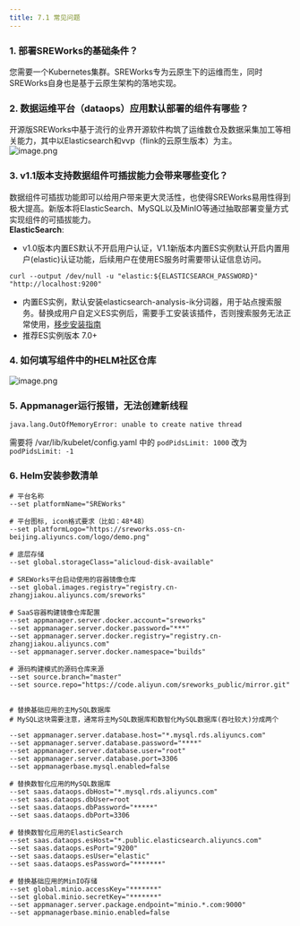```yaml
---
title: 7.1 常见问题
---
```


<a name="VDP4m"></a>

### 1. 部署SREWorks的基础条件？
您需要一个Kubernetes集群。SREWorks专为云原生下的运维而生，同时SREWorks自身也是基于云原生架构的落地实现。

<a name="uxaTe"></a>

### 2. 数据运维平台（dataops）应用默认部署的组件有哪些？
开源版SREWorks中基于流行的业界开源软件构筑了运维数仓及数据采集加工等相关能力，其中以Elasticsearch和vvp（flink的云原生版本）为主。<br />![image.png](https://cdn.nlark.com/yuque/0/2022/png/703896/1657264820884-baeed9df-9e15-44cf-9b17-14837eefd80c.png#clientId=u0366e165-c37c-4&crop=0&crop=0&crop=1&crop=1&from=paste&height=659&id=bLMcO&margin=%5Bobject%20Object%5D&name=image.png&originHeight=1318&originWidth=2860&originalType=binary&ratio=1&rotation=0&showTitle=false&size=750135&status=done&style=none&taskId=u82097b9c-6629-4966-b813-aa53a9c3e62&title=&width=1430)

<a name="biXgt"></a>

### 3. v1.1版本支持数据组件可插拔能力会带来哪些变化？
数据组件可插拔功能即可以给用户带来更大灵活性，也使得SREWorks易用性得到极大提高。新版本将ElasticSearch、MySQL以及MinIO等通过抽取部署变量方式实现组件的可插拔能力。<br />**ElasticSearch**:

   - v1.0版本内置ES默认不开启用户认证，V1.1新版本内置ES实例默认开启内置用户(elastic)认证功能，后续用户在使用ES服务时需要带认证信息访问。
```shell
curl --output /dev/null -u "elastic:${ELASTICSEARCH_PASSWORD}" "http://localhost:9200"
```

   - 内置ES实例，默认安装elasticsearch-analysis-ik分词器，用于站点搜索服务。替换成用户自定义ES实例后，需要手工安装该插件，否则搜索服务无法正常使用，[移步安装指南](https://github.com/medcl/elasticsearch-analysis-ik)
   - 推荐ES实例版本 7.0+

<a name="cB4Be"></a>

### 4. 如何填写组件中的HELM社区仓库
![image.png](https://cdn.nlark.com/yuque/0/2022/png/703896/1657264819758-49bc846b-3640-448f-9de6-4836dd4c0f7d.png#clientId=u0366e165-c37c-4&crop=0&crop=0&crop=1&crop=1&from=paste&height=419&id=uc6a9a00b&margin=%5Bobject%20Object%5D&name=image.png&originHeight=838&originWidth=2208&originalType=binary&ratio=1&rotation=0&showTitle=false&size=305354&status=done&style=none&taskId=ue5015edb-5069-430b-9518-52165694c46&title=&width=1104)
<a name="pyyIT"></a>

### 5. Appmanager运行报错，无法创建新线程
```
java.lang.OutOfMemoryError: unable to create native thread
```
需要将 /var/lib/kubelet/config.yaml 中的 `podPidsLimit: 1000` 改为 `podPidsLimit: -1`

<a name="LYcu3"></a>

### 6. Helm安装参数清单
```shell
# 平台名称
--set platformName="SREWorks"

# 平台图标, icon格式要求（比如：48*48）
--set platformLogo="https://sreworks.oss-cn-beijing.aliyuncs.com/logo/demo.png" 

# 底层存储
--set global.storageClass="alicloud-disk-available"

# SREWorks平台启动使用的容器镜像仓库
--set global.images.registry="registry.cn-zhangjiakou.aliyuncs.com/sreworks"

# SaaS容器构建镜像仓库配置
--set appmanager.server.docker.account="sreworks"
--set appmanager.server.docker.password="***"
--set appmanager.server.docker.registry="registry.cn-zhangjiakou.aliyuncs.com"
--set appmanager.server.docker.namespace="builds"

# 源码构建模式的源码仓库来源
--set source.branch="master"
--set source.repo="https://code.aliyun.com/sreworks_public/mirror.git"


# 替换基础应用的主MySQL数据库
# MySQL这块需要注意，通常将主MySQL数据库和数智化MySQL数据库(吞吐较大)分成两个

--set appmanager.server.database.host="*.mysql.rds.aliyuncs.com" 
--set appmanager.server.database.password="****"
--set appmanager.server.database.user="root"
--set appmanager.server.database.port=3306
--set appmanagerbase.mysql.enabled=false

# 替换数智化应用的MySQL数据库
--set saas.dataops.dbHost="*.mysql.rds.aliyuncs.com"
--set saas.dataops.dbUser=root
--set saas.dataops.dbPassword="*****"
--set saas.dataops.dbPort=3306

# 替换数智化应用的ElasticSearch
--set saas.dataops.esHost="*.public.elasticsearch.aliyuncs.com"
--set saas.dataops.esPort="9200"
--set saas.dataops.esUser="elastic"
--set saas.dataops.esPassword="*******"

# 替换基础应用的MinIO存储
--set global.minio.accessKey="*******"
--set global.minio.secretKey="*******"
--set appmanager.server.package.endpoint="minio.*.com:9000"
--set appmanagerbase.minio.enabled=false
```
